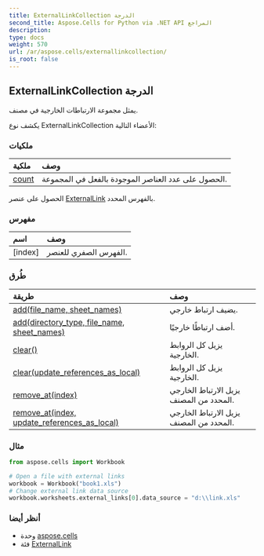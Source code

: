 ```yaml
---
title: ExternalLinkCollection الدرجة
second_title: Aspose.Cells for Python via .NET API المراجع
description:
type: docs
weight: 570
url: /ar/aspose.cells/externallinkcollection/
is_root: false
---
```

##  ExternalLinkCollection الدرجة
يمثل مجموعة الارتباطات الخارجية في مصنف.



يكشف نوع ExternalLinkCollection الأعضاء التالية:

###  ملكيات
| ملكية| وصف|
| :- | :- |
| [count](/cells/python-net/ar/aspose.cells/externallinkcollection/count) | الحصول على عدد العناصر الموجودة بالفعل في المجموعة.|



الحصول على عنصر [ExternalLink](/cells/python-net/ar/aspose.cells/externallink) بالفهرس المحدد.
###  مفهرس
| اسم| وصف|
| :- | :- |
| [index] | الفهرس الصفري للعنصر.|


###  طُرق
| طريقة| وصف|
| :- | :- |
| [add(file_name, sheet_names)](/cells/python-net/ar/aspose.cells/externallinkcollection/add/#str-list) | يضيف ارتباط خارجي.|
| [add(directory_type, file_name, sheet_names)](/cells/python-net/ar/aspose.cells/externallinkcollection/add/#DirectoryType-str-list) | أضف ارتباطًا خارجيًا.|
| [clear()](/cells/python-net/ar/aspose.cells/externallinkcollection/clear/#) | يزيل كل الروابط الخارجية.|
| [clear(update_references_as_local)](/cells/python-net/ar/aspose.cells/externallinkcollection/clear/#bool) | يزيل كل الروابط الخارجية.|
| [remove_at(index)](/cells/python-net/ar/aspose.cells/externallinkcollection/remove_at/#int) | يزيل الارتباط الخارجي المحدد من المصنف.|
| [remove_at(index, update_references_as_local)](/cells/python-net/ar/aspose.cells/externallinkcollection/remove_at/#int-bool) | يزيل الارتباط الخارجي المحدد من المصنف.|



###  مثال

```python
from aspose.cells import Workbook

# Open a file with external links
workbook = Workbook("book1.xls")
# Change external link data source
workbook.worksheets.external_links[0].data_source = "d:\\link.xls"

```

###  أنظر أيضا
* وحدة [aspose.cells](..)
* فئة [ExternalLink](/cells/python-net/ar/aspose.cells/externallink)
